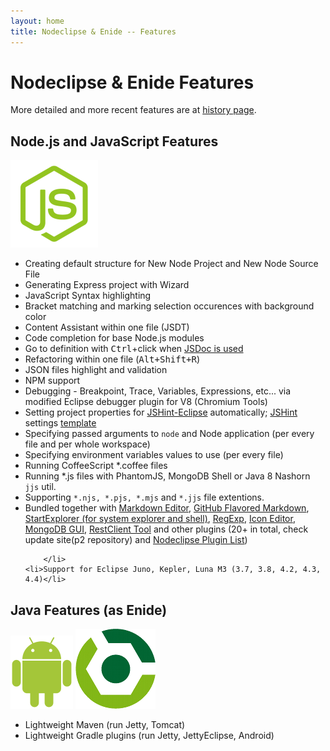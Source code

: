 ```yaml
---
layout: home
title: Nodeclipse & Enide -- Features
---
```


# Nodeclipse & Enide Features

More detailed and more recent features are at [history page](history).

## Node.js and JavaScript Features

<p></p>

<img src="img/logos/Node-JS-logo.png"/>

<ul>
	<li>Creating default structure for New Node Project and New Node Source File</li>
	<li>Generating Express project with Wizard</li>
	<li>JavaScript Syntax highlighting</li>
	<li>Bracket matching and marking selection occurences with background color</li>
	<li>Content Assistant within one file (JSDT)</li>
	<li>Code completion for base Node.js modules</li>
	<li>Go to definition with <kbd>Ctrl</kbd>+click when <a href="http://usejsdoc.org/">JSDoc is used</a></li>
	<li>Refactoring within one file (<kbd>Alt+Shift+R</kbd>)</li>
	<li>JSON files highlight and validation</li>
	<li>NPM support</li>
	<li>Debugging - Breakpoint, Trace, Variables, Expressions, etc... via modified Eclipse debugger plugin for V8 (Chromium Tools)</li>
	<li>Setting project properties for <a href="http://github.eclipsesource.com/jshint-eclipse/">JSHint-Eclipse</a> automatically;
		<a href="http://www.jshint.com/">JSHint</a> 
		settings <a href="https://github.com/Nodeclipse/nodeclipse-1/blob/master/org.nodeclipse.ui/templates/common-templates/.jshintrc">template</a> </li>
	<li>Specifying passed arguments to <code>node</code> and Node application (per every file and per whole workspace)</li>
	<li>Specifying environment variables values to use (per every file)</li>
	<li>Running CoffeeScript *.coffee files</li>
	<li>Running *.js files with PhantomJS, MongoDB Shell or Java 8 Nashorn <code>jjs</code> util.</li>
	<li>Supporting <code>*.njs, *.pjs, *.mjs</code> and <code>*.jjs</code> file extentions.</li>
	<li>Bundled together with
		<a href="http://marketplace.eclipse.org/content/markdown-text-editor/click">Markdown Editor</a>, 
		<a href="http://marketplace.eclipse.org/content/github-flavored-markdown-viewer-plugin/click">GitHub Flavored Markdown</a>, 
		<a href="http://marketplace.eclipse.org/node/641101/click">StartExplorer (for system explorer and shell)</a>,
		<a href="http://marketplace.eclipse.org/content/eclipse-regexp/click">RegExp</a>,
		<a href="http://marketplace.eclipse.org/content/eclipse-icons-editor/click">Icon Editor</a>,
		<a href="http://marketplace.eclipse.org/content/monjadb/click">MongoDB GUI</a>, 
		<a href="\restclient-tool">RestClient Tool</a>
		and other plugins (20+ in total, check update site(p2 repository) and 
		<a href="http://www.nodeclipse.org/updates/list">Nodeclipse Plugin List</a>)
		
		</li>
	<li>Support for Eclipse Juno, Kepler, Luna M3 (3.7, 3.8, 4.2, 4.3, 4.4)</li>
</ul>

## Java Features (as Enide)

<img src="img/logos/100px-Android_robot.svg.png"/>
<img src="img/logos/gradle-icon-128x128.png"/>

- Lightweight Maven (run Jetty, Tomcat) 
- Lightweight Gradle plugins (run Jetty, JettyEclipse, Android)

